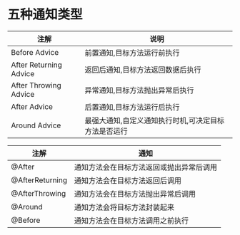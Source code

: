 # 五种通知类型

注解|说明
--|--
Before Advice|前置通知,目标方法运行前执行
After Returning Advice|返回后通知,目标方法返回数据后执行
After Throwing Advice|异常通知,目标方法抛出异常后执行
After Advice|后置通知,目标方法运行后执行
Around Advice|最强大通知,自定义通知执行时机,可决定目标方法是否运行

注解|通知
--|--
@After|通知方法会在目标方法返回或抛出异常后调用
@AfterReturning|通知方法会在目标方法返回后调用
@AfterThrowing|通知方法会在目标方法抛出异常后调用
@Around|通知方法会将目标方法封装起来
@Before|通知方法会在目标方法调用之前执行
